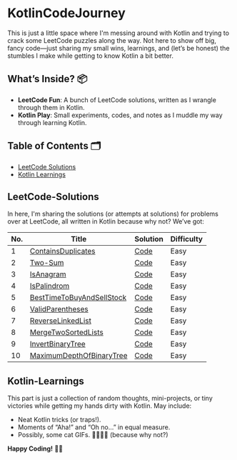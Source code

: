 # KotlinCodeJourney

This is just a little space where I'm messing around with Kotlin and trying to crack some LeetCode puzzles along the way. Not here to show off big, fancy code—just sharing my small wins, learnings, and (let’s be honest) the stumbles I make while getting to know Kotlin a bit better.

## What’s Inside? 📦

- **LeetCode Fun**: A bunch of LeetCode solutions, written as I wrangle through them in Kotlin.
- **Kotlin Play**: Small experiments, codes, and notes as I muddle my way through learning Kotlin.

## Table of Contents 🗂

- [LeetCode Solutions](#LeetCode-Solutions)
- [Kotlin Learnings](#kotlin-learnings)

## LeetCode-Solutions

In here, I'm sharing the solutions (or attempts at solutions) for problems over at LeetCode, all written in Kotlin because why not? We’ve got:

| No. | Title                                                                                    | Solution                                        | Difficulty |
|-----|------------------------------------------------------------------------------------------|-------------------------------------------------|------------|
| 1   | [ContainsDuplicates](https://leetcode.com/problems/contains-duplicate/description/)      | [Code](./LeetCode/ContainsDuplicates.kt)        | Easy |
| 2   | [Two-Sum](https://leetcode.com/problems/two-sum/description/)                            | [Code](./LeetCode/TwoSum.kt)                    | Easy |
| 3   | [IsAnagram](https://leetcode.com/problems/valid-anagram/)                                | [Code](./LeetCode/IsAnagram.kt)                 | Easy |
| 4   | [IsPalindrom](https://leetcode.com/problems/valid-palindrome/)                           | [Code](./LeetCode/ValidPalindrome.kt)           | Easy |
| 5   | [BestTimeToBuyAndSellStock](https://leetcode.com/problems/best-time-to-buy-and-sell-stock/) | [Code](./LeetCode/BestTimeToBuyAndSellStock.kt) | Easy |
| 6   | [ValidParentheses](https://leetcode.com/problems/valid-parentheses/)                     | [Code](./LeetCode/ValidParentheses.kt)          | Easy |
| 7   | [ReverseLinkedList](https://leetcode.com/problems/reverse-linked-list/)                  | [Code](./LeetCode/ReverseLinkedList.kt)         | Easy |
| 8   | [MergeTwoSortedLists](https://leetcode.com/problems/merge-two-sorted-lists/)             | [Code](./LeetCode/MergeTwoSortedLists.kt)       | Easy |
| 9   | [InvertBinaryTree](https://leetcode.com/problems/invert-binary-tree/description/)        | [Code](./LeetCode/InvertBinaryTree.kt)       | Easy |
| 10  | [MaximumDepthOfBinaryTree](https://leetcode.com/problems/maximum-depth-of-binary-tree/description/) | [Code](./LeetCode/MaximumDepthOfBinaryTree.kt)       | Easy |


## Kotlin-Learnings

This part is just a collection of random thoughts, mini-projects, or tiny victories while getting my hands dirty with Kotlin. May include:
- Neat Kotlin tricks (or traps!).
- Moments of “Aha!” and “Oh no...” in equal measure.
- Possibly, some cat GIFs. 🐱‍👤🐱‍🏍 (because why not?)


**Happy Coding!** 🚀🎉


